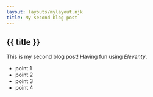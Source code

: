```yaml
---
layout: layouts/mylayout.njk
title: My second blog post
---
```


## {{ title }}
This is my second blog post! Having fun using  _Eleventy_.


 - point 1
 - point 2
 - point 3
 - point 4